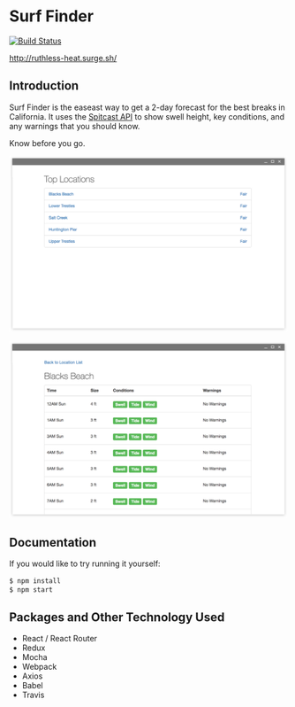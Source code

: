 # Surf Finder

[![Build Status](https://travis-ci.org/ryanbozarth/surf-finder.svg?branch=master)](https://travis-ci.org/ryanbozarth/surf-finder)

http://ruthless-heat.surge.sh/

## Introduction
Surf Finder is the easeast way to get a 2-day forecast for the best breaks in California. It uses the [Spitcast API](http://api.spitcast.com/api/docs/) to show swell height, key conditions, and any warnings that you should know.

Know before you go.

![Location Lists](assets/top-locations-screenshot.png)

![Location Details](assets/location-list-screenshot.png)

## Documentation

If you would like to try running it yourself:

```
$ npm install
$ npm start
```

## Packages and Other Technology Used

- React / React Router
- Redux
- Mocha
- Webpack
- Axios
- Babel
- Travis
